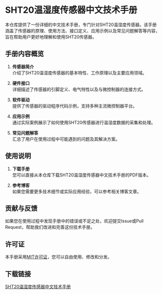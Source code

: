 # SHT20温湿度传感器中文技术手册

本仓库提供了一份详细的中文技术手册，专门针对SHT20温湿度传感器。该手册涵盖了传感器的原理、使用方法、接口定义、应用示例以及常见问题解答等内容，旨在帮助用户更好地理解和使用SHT20传感器。

## 手册内容概览

1. **传感器简介**  
   介绍了SHT20温湿度传感器的基本特性、工作原理以及主要应用领域。

2. **硬件接口**  
   详细描述了传感器的引脚定义、电气特性以及与微控制器的连接方式。

3. **软件驱动**  
   提供了传感器的驱动程序代码示例，支持多种主流微控制器平台。

4. **应用示例**  
   通过实际案例展示了如何使用SHT20传感器进行温湿度数据的采集和处理。

5. **常见问题解答**  
   汇总了用户在使用过程中可能遇到的问题及其解决方案。

## 使用说明

1. **下载手册**  
   您可以直接从本仓库下载SHT20温湿度传感器中文技术手册的PDF版本。

2. **参考博客**  
   如果您需要更多技术细节或实际应用经验，可以参考相关博客文章。

## 贡献与反馈

如果您在使用过程中发现手册中的错误或不足之处，欢迎提交Issue或Pull Request，帮助我们改进和完善这份技术手册。

## 许可证

本手册采用[MIT许可证](LICENSE)，您可以自由使用、修改和分发。

## 下载链接

[SHT20温湿度传感器中文技术手册](https://pan.quark.cn/s/9b47e1bb6183)
